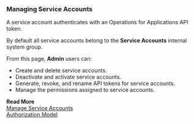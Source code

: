 ### Managing Service Accounts
A service account authenticates with an Operations for Applications API token.

By default all service accounts belong to the **Service Accounts** internal system group.

From this page, **Admin** users can:
* Create and delete service accounts.
* Deactivate and activate service accounts.
* Generate, revoke, and rename API tokens for service accounts.
* Manage the permissions assigned to service accounts.

**Read More**<br/>
[Manage Service Accounts](https://docs.wavefront.com/csp_service-accounts.html)<br/>
[Authorization Model](https://docs.wavefront.com/csp_authorization.html)
